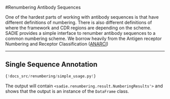 #Renumbering Antibody Sequences

One of the hardest parts of working with antibody sequences is that have different definitions of numbering. There is also different definitions of where the framework and CDR regions are depending on the scheme. SADIE provides a simple interface to renumber antibody sequences to a common numbering scheme. We borrow heavily from the Antigen receptor Numbering and Receptor Classification ([ANARCI](https://opig.stats.ox.ac.uk/webapps/sabdab-sabpred/sabpred/anarci/))

---

## Single Sequence Annotation

```Python
{!docs_src/renumbering/simple_usage.py!}

```

The output will contain `<sadie.renumbering.result.NumberingResults'>` and shows that the output is an instance of the `DataFrame` class.
